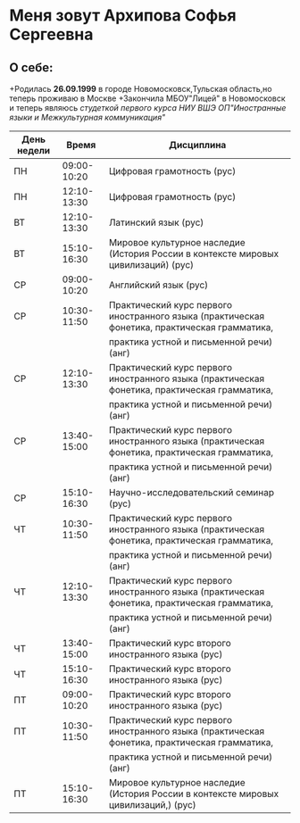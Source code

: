 Меня зовут Архипова Софья Сергеевна
=======================
О себе:
-----------------------
+Родилась **26.09.1999** в городе Новомосковск,Тульская область,но теперь проживаю в Москве
+Закончила МБОУ"Лицей" в Новомосковск и теперь являюсь *студеткой первого курса НИУ ВШЭ ОП"Иностранные языки и Межкультурная коммуникация"*



| День недели    |  Время      |Дисциплина|
| -------------  |  --------   |-------------|
|       ПН       | 09:00-10:20 | Цифровая грамотность (рус) |
|       ПН       | 12:10-13:30 |Цифровая грамотность (рус)|
|       ВТ       | 12:10-13:30 |Латинский язык (рус)                        |
|       ВТ       | 15:10-16:30 |Мировое культурное наследие (История России в контексте мировых цивилизаций) (рус)
|       СР       | 09:00-10:20 |Английский язык (рус)|
|       СР       | 10:30-11:50 | Практический курс первого иностранного языка (практическая фонетика, практическая грамматика,
|                |             |практика устной и письменной речи) (анг)|
|       СР       | 12:10-13:30 |Практический курс первого иностранного языка (практическая фонетика, практическая грамматика,
|                |             | практика устной и письменной речи) (анг)| |
|       СР       | 13:40-15:00 |Практический курс первого иностранного языка (практическая фонетика, практическая грамматика,   
|                |             |  практика устной и письменной речи) (анг)|
|       СР       | 15:10-16:30 |Научно-исследовательский семинар (рус)|
|       ЧТ       | 10:30-11:50 |Практический курс первого иностранного языка (практическая фонетика, практическая грамматика, 
|                |             |практика устной и письменной речи) (анг)|
|       ЧТ       | 12:10-13:30 |Практический курс первого иностранного языка (практическая фонетика, практическая грамматика, 
|                |             |  практика устной и письменной речи) (анг)|
|       ЧТ       | 13:40-15:00 |Практический курс второго иностранного языка (рус)|
|       ЧТ       | 15:10-16:30 |Практический курс второго иностранного языка (рус)|
|       ПТ       | 09:00-10:20 |Практический курс второго иностранного языка (рус)|
|       ПТ       | 10:30-11:50 |Практический курс первого иностранного языка (практическая фонетика, практическая грамматика, 
|                |             | практика устной и письменной речи) (анг)|
|       ПТ       | 15:10-16:30 |Мировое культурное наследие (История России в контексте мировых цивилизаций,) (рус)|


